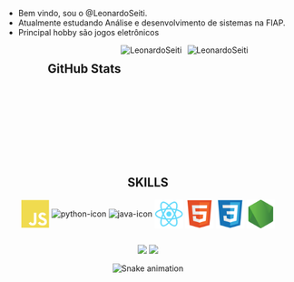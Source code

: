 -  Bem vindo, sou o @LeonardoSeiti.
-  Atualmente estudando Análise e desenvolvimento de sistemas na FIAP.
-  Principal hobby são jogos eletrônicos

<div style="display: flex; justify-content: center;">
  <h2 align="center">GitHub Stats</h2>
  <a href="https://github.com/LeonardoSeiti" style="text-decoration: none; margin-right: 10px;">
    <img height="210em" src="https://github-readme-stats.vercel.app/api?username=LeonardoSeiti&theme=apprentice&show_icons=true&hide_border=true&count_private=true" alt="LeonardoSeiti"/>
  </a>
  <img align="right" height="200em" src="https://github-readme-stats.vercel.app/api/top-langs/?username=LeonardoSeiti&theme=apprentice&show_icons=true&hide_border=true&layout=compact&langs_count=10" alt="LeonardoSeiti"/>
</div>


<div  align="center"> 
  <div style="display: inline_block;justify-content: center; ">
    <h2 align="center">SKILLS</h2>
    <img align="center" height="50" width="50" alt="js-icon" src="https://raw.githubusercontent.com/devicons/devicon/master/icons/javascript/javascript-plain.svg">
    <img align="center" heigth="30" width="50" alt="python-icon" src="https://raw.githubusercontent.com/danielcranney/readme-generator/main/public/icons/skills/python-colored.svg">
     <img align="center" height="50" width="50" alt="java-icon" src="https://raw.githubusercontent.com/danielcranney/readme-generator/main/public/icons/skills/java-colored.svg">
    <img align="center" height="50" width="50" alt="react-icon" src="https://raw.githubusercontent.com/devicons/devicon/master/icons/react/react-original.svg">
    <img align="center" height="50" width="50" alt="html-icon" src="https://raw.githubusercontent.com/devicons/devicon/master/icons/html5/html5-original.svg">
    <img align="center" height="50" width="50" alt="css-icon" src="https://raw.githubusercontent.com/devicons/devicon/master/icons/css3/css3-original.svg">
    <img align="center" height="50" width="50" alt="nodejs-icon" src="https://raw.githubusercontent.com/devicons/devicon/master/icons/nodejs/nodejs-original.svg">
   </div>

  <div> 
  <h2 align = "justified"></h2>
  <p align="center">
      <a href="https://www.linkedin.com/in/leonardoseiti/" target="_blank"><img src="https://img.shields.io/badge/-LinkedIn-%230077B5?style=for-the-badge&logo=linkedin&logoColor=white" target="_blank"></a> 
      <a href = "mailto:Leonardoseiti1@gmail.com"><img src="https://img.shields.io/badge/Gmail-D14836?style=for-the-badge&logo=gmail&logoColor=white" target="_blank"></a>
  </p>
</div>

  ![Snake animation](https://github.com/LuigiGF/LuigiGF/blob/output/github-contribution-grid-snake.svg)
